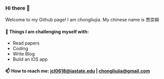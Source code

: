 ### Hi there 👋

Welcome to my Github page! I am chongliujia.
My chinese name is 贾崇柳

<!--
**chongliujia/chongliujia** is a ✨ _special_ ✨ repository because its `README.md` (this file) appears on your GitHub profile.

Here are some ideas to get you started:
-->
<!-- #### 🔭 I’m currently working on:
- 
-->

<!-- #### 🌱 I’m currently learning:
- Linux kernel
- File System
- Paper
- Build an iOS app

-->
#### :muscle: Things I am challenging myself with:
- Read papers
- Coding
- Write Blog
- Build an iOS app
<!-- 👯 I’m looking to collaborate on ...
- 🤔 I’m looking for help with ...
- 💬 Ask me about 
- 😄 Pronouns: ...
- ⚡ Fun fact: ...
-->
#### 📫 How to reach me: jcl0618@iastate.edu | chongliujia@gmail.com

